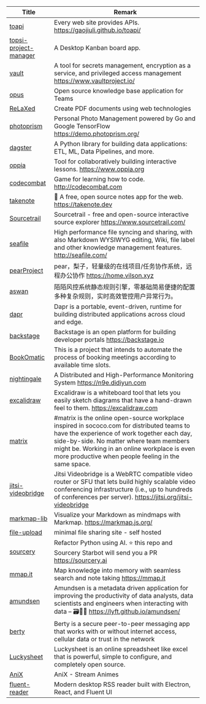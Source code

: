 | Title                             | Remark |
| --------- | ------ |
|[toapi](https://github.com/gaojiuli/toapi)|Every web site provides APIs. https://gaojiuli.github.io/toapi/|
|[topsi-project-manager](https://github.com/Physiix/topsi-project-manager)|A Desktop Kanban board app.|
|[vault](https://github.com/hashicorp/vault)|A tool for secrets management, encryption as a service, and privileged access management https://www.vaultproject.io/|
|[opus](https://github.com/ziishaned/opus)|Open source knowledge base application for Teams|
|[ReLaXed](https://github.com/RelaxedJS/ReLaXed)|Create PDF documents using web technologies|
|[photoprism](https://github.com/photoprism/photoprism)|Personal Photo Management powered by Go and Google TensorFlow https://demo.photoprism.org/|
|[dagster](https://github.com/dagster-io/dagster)|A Python library for building data applications: ETL, ML, Data Pipelines, and more.|
|[oppia](https://github.com/oppia/oppia)|Tool for collaboratively building interactive lessons. https://www.oppia.org|
|[codecombat](https://github.com/codecombat/codecombat)|Game for learning how to code. http://codecombat.com|
|[takenote](https://github.com/taniarascia/takenote)|📝 A free, open source notes app for the web. https://takenote.dev|
|[Sourcetrail](https://github.com/CoatiSoftware/Sourcetrail)|Sourcetrail - free and open-source interactive source explorer https://www.sourcetrail.com/|
|[seafile](https://github.com/haiwen/seafile)|High performance file syncing and sharing, with also Markdown WYSIWYG editing, Wiki, file label and other knowledge management features. http://seafile.com/|
|[pearProject](https://github.com/a54552239/pearProject)|pear，梨子，轻量级的在线项目/任务协作系统，远程办公协作 https://home.vilson.xyz|
|[aswan](https://github.com/momosecurity/aswan)|陌陌风控系统静态规则引擎，零基础简易便捷的配置多种复杂规则，实时高效管控用户异常行为。|
|[dapr](https://github.com/dapr/dapr)|Dapr is a portable, event-driven, runtime for building distributed applications across cloud and edge.|
|[backstage](https://github.com/spotify/backstage)|Backstage is an open platform for building developer portals https://backstage.io|
|[BookOmatic](https://github.com/KalleHallden/BookOmatic)|This is a project that intends to automate the process of booking meetings according to available time slots.|
|[nightingale](https://github.com/didi/nightingale)|A Distributed and High-Performance Monitoring System https://n9e.didiyun.com|
|[excalidraw](https://github.com/excalidraw/excalidraw)|Excalidraw is a whiteboard tool that lets you easily sketch diagrams that have a hand-drawn feel to them. https://excalidraw.com|
|[matrix](https://github.com/ResultadosDigitais/matrix)|#matrix is the online open-source workplace inspired in sococo.com for distributed teams to have the experience of work together each day, side-by-side. No matter where team members might be. Working in an online workplace is even more productive when people feeling in the same space.|
|[jitsi-videobridge](https://github.com/jitsi/jitsi-videobridge)|Jitsi Videobridge is a WebRTC compatible video router or SFU that lets build highly scalable video conferencing infrastructure (i.e., up to hundreds of conferences per server). https://jitsi.org/jitsi-videobridge|
|[markmap-lib](https://github.com/gera2ld/markmap-lib)|Visualize your Markdown as mindmaps with Markmap. https://markmap.js.org/|
|[file-upload](https://github.com/nikosch86/file-upload)|minimal file sharing site - self hosted|
|[sourcery](https://github.com/sourcery-ai/sourcery)|Refactor Python using AI. ⭐ this repo and Sourcery Starbot will send you a PR https://sourcery.ai|
|[mmap.it](https://github.com/pdepip/mmap.it)|Map knowledge into memory with seamless search and note taking https://mmap.it|
|[amundsen](https://github.com/lyft/amundsen)|Amundsen is a metadata driven application for improving the productivity of data analysts, data scientists and engineers when interacting with data – 🗃🕵️‍♀️ https://lyft.github.io/amundsen/|
|[berty](https://github.com/berty/berty)|Berty is a secure peer-to-peer messaging app that works with or without internet access, cellular data or trust in the network|
|[Luckysheet](https://github.com/mengshukeji/Luckysheet)|Luckysheet is an online spreadsheet like excel that is powerful, simple to configure, and completely open source.|
|[AniX](https://github.com/manikandanraji/AniX)|AniX - Stream Animes|
|[fluent-reader](https://github.com/yang991178/fluent-reader)|Modern desktop RSS reader built with Electron, React, and Fluent UI|
